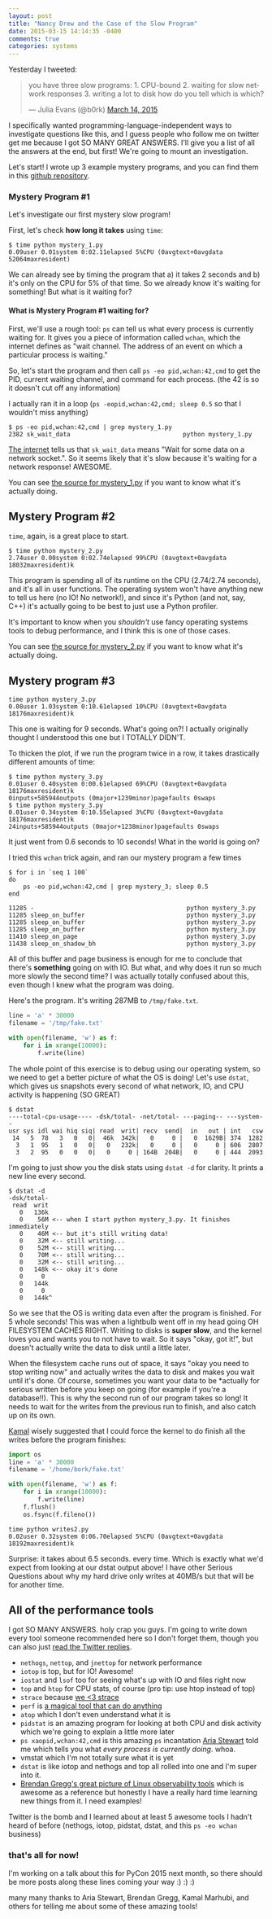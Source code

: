 ```yaml
---
layout: post
title: "Nancy Drew and the Case of the Slow Program"
date: 2015-03-15 14:14:35 -0400
comments: true
categories: systems
---
```


Yesterday I tweeted:

<blockquote class="twitter-tweet" lang="en"><p>you have three slow
programs:&#10;1. CPU-bound&#10;2. waiting for slow network
responses&#10;3. writing a lot to disk&#10;how do you tell which is
which?</p>&mdash; Julia Evans (@b0rk) <a
href="https://twitter.com/b0rk/status/576883056864288768">March 14,
2015</a></blockquote>
<script async src="//platform.twitter.com/widgets.js"
charset="utf-8"></script>

I specifically wanted programming-language-independent ways to
investigate questions like this, and I guess people who follow me on
twitter get me because I got SO MANY GREAT ANSWERS. I'll give you a list
of all the answers at the end, but first! We're going to mount an
investigation.

Let's start! I wrote up 3 example mystery programs, and you can find
them in this
[github repository](https://github.com/jvns/swiss_army_knife_talk).

### Mystery Program #1

Let's investigate our first mystery slow program!

<!-- more -->

First, let's check **how long it takes** using `time`:

```
$ time python mystery_1.py
0.09user 0.01system 0:02.11elapsed 5%CPU (0avgtext+0avgdata 52064maxresident)
```

We can already see by timing the program  that a) it takes 2 seconds and
b) it's only on the CPU for 5% of that time. So we already know it's
waiting for something! But what is it waiting for?

#### What is Mystery Program #1 waiting for?

First, we'll use a rough tool: `ps` can tell us what every process is
currently waiting for. It gives you a piece of information called
`wchan`, which the internet defines as "wait channel. The address of an
event on which a particular process is waiting."

So, let's start the program and then call `ps -eo pid,wchan:42,cmd` to
get the PID, current waiting channel, and command for each process. (the
42 is so it doesn't cut off any information)

I actually ran it in a loop (`ps -eopid,wchan:42,cmd; sleep 0.5` so that
I wouldn't miss anything)

```
$ ps -eo pid,wchan:42,cmd | grep mystery_1.py
2382 sk_wait_data                               python mystery_1.py
```

[The internet](http://askubuntu.com/questions/19442/what-is-the-waiting-channel-of-a-process)
tells us that `sk_wait_data` means "Wait for some data on a network
socket.". So it seems likely that it's slow because it's waiting for a
network response! AWESOME.

You can see [the source for mystery_1.py](https://github.com/jvns/swiss_army_knife_talk/blob/master/slow_client.py) if you want to know what it's actually doing. 

## Mystery Program #2

`time`, again, is a great place to start.

```
$ time python mystery_2.py
2.74user 0.00system 0:02.74elapsed 99%CPU (0avgtext+0avgdata 18032maxresident)k
```

This program is spending all of its runtime on the CPU (2.74/2.74
seconds), and it's all in user functions. The operating system won't
have anything new to tell us here (no IO! No network!), and since it's
Python (and not, say, C++) it's actually going to be best to just use a
Python profiler.

It's important to know when you *shouldn't* use fancy operating systems
tools to debug performance, and I think this is one of those cases.

You can see [the source for mystery_2.py](https://github.com/jvns/swiss_army_knife_talk/blob/master/adder.py)
if you want to know what it's actually doing. 


## Mystery program #3

```
time python mystery_3.py 
0.08user 1.03system 0:10.61elapsed 10%CPU (0avgtext+0avgdata 18176maxresident)k
```

This one is waiting for 9 seconds. What's going on?! I actually
originally thought I understood this one but I TOTALLY DIDN'T. 

To thicken the plot, if we run the program twice in a row, it takes
drastically different amounts of time:

```
$ time python mystery_3.py 
0.01user 0.40system 0:00.61elapsed 69%CPU (0avgtext+0avgdata 18176maxresident)k
0inputs+585944outputs (0major+1239minor)pagefaults 0swaps
$ time python mystery_3.py 
0.01user 0.34system 0:10.55elapsed 3%CPU (0avgtext+0avgdata 18176maxresident)k
24inputs+585944outputs (0major+1238minor)pagefaults 0swaps
```

It just went from 0.6 seconds to 10 seconds! What in the world is going on?

I tried this `wchan` trick again, and ran our mystery program a few times

```
$ for i in `seq 1 100`
do
    ps -eo pid,wchan:42,cmd | grep mystery_3; sleep 0.5
end

11285 -                                          python mystery_3.py
11285 sleep_on_buffer                            python mystery_3.py
11285 sleep_on_buffer                            python mystery_3.py
11285 sleep_on_buffer                            python mystery_3.py
11410 sleep_on_page                              python mystery_3.py
11438 sleep_on_shadow_bh                         python mystery_3.py
```

All of this buffer and page business is enough for me to conclude that
there's **something** going on with IO. But what, and why does it run so
much more slowly the second time? I was actually totally confused about
this, even though I knew what the program was doing.

Here's the program. It's writing 287MB to `/tmp/fake.txt`. 

```python
line = 'a' * 30000
filename = '/tmp/fake.txt'

with open(filename, 'w') as f:
    for i in xrange(10000):
        f.write(line)
```

The whole point of this exercise is to debug using our operating system,
so we need to get a better picture of what the OS is doing! Let's use
`dstat`, which gives us snapshots every second of what network, IO, and
CPU activity is happening (SO GREAT)

```
$ dstat
----total-cpu-usage---- -dsk/total- -net/total- ---paging-- ---system--
usr sys idl wai hiq siq| read  writ| recv  send|  in   out | int   csw 
 14   5  78   3   0   0|  46k  342k|   0     0 |   0  1629B| 374  1282 
  3   1  95   1   0   0|   0   232k|   0     0 |   0     0 | 606  2807 
  3   2  95   0   0   0|   0     0 | 164B  204B|   0     0 | 444  2093 
```

I'm going to just show you the disk stats using `dstat -d` for clarity. It prints a new line every second.

```
$ dstat -d 
-dsk/total-
 read  writ
   0   136k
   0    56M <-- when I start python mystery_3.py. It finishes immediately
   0    46M <-- but it's still writing data!
   0    32M <-- still writing...
   0    52M <-- still writing...
   0    70M <-- still writing...
   0    32M <-- still writing...
   0   148k <-- okay it's done
   0     0 
   0   144k
   0     0 
   0   144k^
```

So we see that the OS is writing data even after the program is
finished. For 5 whole seconds! This was when a lightbulb went off in my
head going OH FILESYSTEM CACHES RIGHT. Writing to disks is **super
slow**, and the kernel loves you and wants you to not have to wait. So
it says "okay, got it!", but doesn't actually write the data to disk
until a little later.

When the filesystem cache runs out of space, it says "okay you need to
stop writing now" and actually writes the data to disk and makes you
wait until it's done. Of course, sometimes you want your data to be
*actually for serious written before you keep on going (for example if
you're a database!!). This is why the second run of our program takes so
long! It needs to wait for the writes from the previous run to finish,
and also catch up on its own.

[Kamal](https://twitter.com/kamalmarhubi) wisely suggested that I could
force the kernel to do finish all the writes before the program
finishes:

```python
import os
line = 'a' * 30000
filename = '/home/bork/fake.txt'

with open(filename, 'w') as f:
    for i in xrange(10000):
        f.write(line)
    f.flush()
    os.fsync(f.fileno())
```


```
time python writes2.py 
0.02user 0.32system 0:06.70elapsed 5%CPU (0avgtext+0avgdata
18192maxresident)k
```

Surprise: it takes about 6.5 seconds. every time. Which is exactly what
we'd expect from looking at our dstat output above! I have other
Serious Questions about why my hard drive only writes at 40MB/s but that
will be for another time.

## All of the performance tools

I got SO MANY ANSWERS. holy crap you guys. I'm going to write down every
tool someone recommended here so I don't forget them, though you can
also just [read the Twitter replies](https://twitter.com/b0rk/status/576883056864288768).

* `nethogs`, `nettop`, and `jnettop` for network performance
* `iotop` is top, but for IO! Awesome!
* `iostat` and `lsof` too for seeing what's up with IO and files right now
* `top` and `htop` for CPU stats, of course (pro tip: use htop instead of top)
* `strace` because [we <3 strace](http://jvns.ca/categories/strace)
* `perf` is [a magical tool that can do anything](http://www.brendangregg.com/perf.html)
* `atop` which I don't even understand what it is
* `pidstat` is an amazing program for looking at both CPU and disk activity which we're going to explain a little more later
* `ps xaopid,wchan:42,cmd` is this amazing `ps` incantation [Aria Stewart](https://twitter.com/aredridel) told me which tells you what *every process is currently doing*. whoa. 
* vmstat which I'm not totally sure what it is yet
* `dstat` is like iotop and nethogs and top all rolled into one and I'm
  super into it.
* [Brendan Gregg's great picture of Linux observability tools](http://www.brendangregg.com/Perf/linux_observability_tools.png) 
  which is awesome as a reference but honestly I have a really hard time learning new things from it. I need examples!

Twitter is the bomb and I learned about at least 5 awesome tools I
hadn't heard of before (nethogs, iotop, pidstat, dstat, and this `ps
-eo wchan` business)

### that's all for now!

I'm working on a talk about this for PyCon 2015 next month, so there
should be more posts along these lines coming your way :) :) :)

many many thanks to Aria Stewart, Brendan Gregg, Kamal Marhubi, and
others for telling me about some of these amazing tools!
